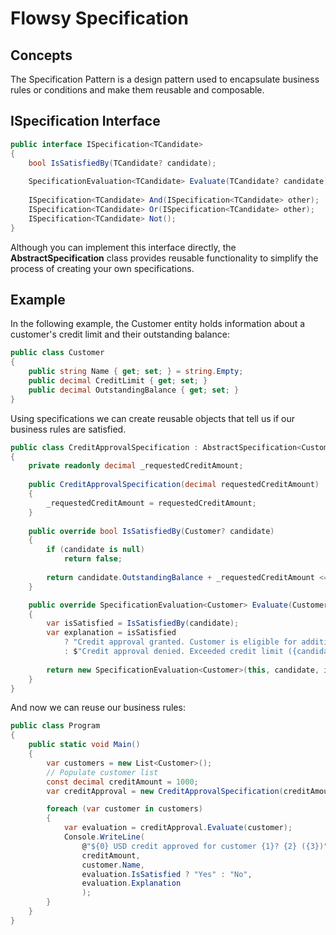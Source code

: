 # Flowsy Specification

## Concepts

The Specification Pattern is a design pattern used to encapsulate business rules or conditions and make them reusable and composable.

## ISpecification Interface
```csharp
public interface ISpecification<TCandidate>
{
    bool IsSatisfiedBy(TCandidate? candidate);
    
    SpecificationEvaluation<TCandidate> Evaluate(TCandidate? candidate);
    
    ISpecification<TCandidate> And(ISpecification<TCandidate> other);
    ISpecification<TCandidate> Or(ISpecification<TCandidate> other);
    ISpecification<TCandidate> Not();
}
```

Although you can implement this interface directly, the **AbstractSpecification** class provides
reusable functionality to simplify the process of creating your own specifications.


## Example
In the following example, the Customer entity holds information about a customer's credit limit and their outstanding balance:
```csharp
public class Customer
{
    public string Name { get; set; } = string.Empty;
    public decimal CreditLimit { get; set; }
    public decimal OutstandingBalance { get; set; }
}
```

Using specifications we can create reusable objects that tell us if our business rules are satisfied.

```csharp
public class CreditApprovalSpecification : AbstractSpecification<Customer>
{
    private readonly decimal _requestedCreditAmount;
    
    public CreditApprovalSpecification(decimal requestedCreditAmount)
    {
        _requestedCreditAmount = requestedCreditAmount;
    }
    
    public override bool IsSatisfiedBy(Customer? candidate)
    {
        if (candidate is null)
            return false;
        
        return candidate.OutstandingBalance + _requestedCreditAmount <= candidate.CreditLimit;
    }

    public override SpecificationEvaluation<Customer> Evaluate(Customer? candidate)
    {
        var isSatisfied = IsSatisfiedBy(candidate);
        var explanation = isSatisfied
            ? "Credit approval granted. Customer is eligible for additional credit."
            : $"Credit approval denied. Exceeded credit limit ({candidate?.CreditLimit}). Outstanding balance: {candidate?.OutstandingBalance}.";
        
        return new SpecificationEvaluation<Customer>(this, candidate, isSatisfied, explanation);
    }
}
```

And now we can reuse our business rules:
```csharp
public class Program
{
    public static void Main()
    {
        var customers = new List<Customer>();
        // Populate customer list
        const decimal creditAmount = 1000;
        var creditApproval = new CreditApprovalSpecification(creditAmount);

        foreach (var customer in customers)
        {
            var evaluation = creditApproval.Evaluate(customer);
            Console.WriteLine(
                @"${0} USD credit approved for customer {1}? {2} ({3})",
                creditAmount,
                customer.Name,
                evaluation.IsSatisfied ? "Yes" : "No",
                evaluation.Explanation
                );
        }
    }
}
```
